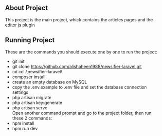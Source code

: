 
## About Project

This project is the main project, whick contains the articles pages and the editor js plugin

## Running Project
These are the commands you should execute one by one to run the project:
- git init
- git clone https://github.com/alishaheen1988/newsifier-laravel.git
- cd cd .\newsifier-laravel\
- composer install
- create an empty database on MySQL
- copy the .env.example to .env file and set the database connection settings
- php artisan migrate
- php artisan key:generate
- php artisan serve  
Open another command prompt and go to the project folder, then run these 2 commands:
- npm install
- npm run dev